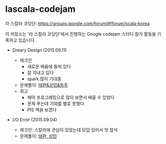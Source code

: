 # lascala-codejam

라 스칼라 코딩단: https://groups.google.com/forum/#!forum/scala-korea

이 저장소는 '라 스칼라 코딩단'에서 진행하는 Google codejam 스터디 참가 활동을 기록하고 있습니다.

* Dreary Design (2015.09.11)
	* 체크인
		* 새로운 배움에 들떠 있다
		* 잘 지내고 있다
		* spark 많이 기대중
	* 문제풀이: [태환&상민&동주](https://gist.github.com/theodoreLee/2f60d2420e4fec330b6b)
	* 회고
		* 페어 프로그래밍으로 많이 보면서 배울 수 있었다
		* 문제 푸는데 기여를 별로 못했다
		* PIS 책을 보겠다

* I/O Error (2015.09.04)
	* 체크인: 스칼라에 관심이 있었는데 모임 있어서 첫 참석
	* 문제풀이: [태환, 상민](https://gist.github.com/theodoreLee/9d0c7ca64cb14e714dae)
